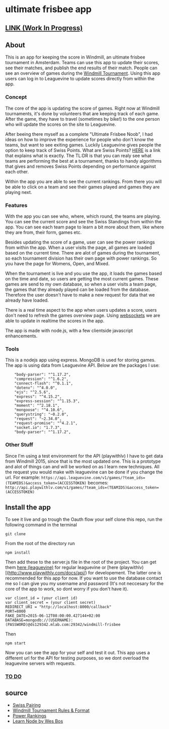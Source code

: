 # ultimate frisbee app

## [LINK (Work In Progress)](https://shielded-fortress-32511.herokuapp.com/)

## About
This is an app for keeping the score in Windmill, an ultimate frisbee tournament in Amsterdam. Teams can use this app to update their scores, see their matches, and publish the end results of their match. People can see an overview of games during the [Windmill Tournament](http://windmilltournament.com). Using this app users can log in to Leaguevine to update scores directly from within the app.

### Concept
The core of the app is updating the score of games. Right now at Windmill tournaments, it's done by volunteers that are keeping track of each game. After the game, they have to travel (sometimes by bike!) to the one person who will update the scores on the site to Leaguevine.

After beeing there myself as a complete "Ultimate Frisbee Noob", I had ideas on how to improve the experience for people who don't know the teams, but want to see exiting games. Luckily Leaguevine gives people the option to keep track of Swiss Points. What are Swiss Points? [HERE](https://www.leaguevine.com/blog/134/power-rankings-in-ultimate/) is a link that explains what is exactly. The TL:DR is that you can realy see what teams are performing the best at a tournament, thanks to handy algorithms that gives and removes Swiss Points depending on performance against each other.

Within the app you are able to see the current rankings. From there you will be able to click on a team and see their games played and games they are playing next.

### Features
With the app you can see who, where, which round, the teams are playing. You can see the current score and see the Swiss Standings from within the app. You can see each team page to learn a bit more about them, like where they are from, their form, games etc.

Besides updating the score of a game, user can see the power rankings from within the app. When a user visits the page, all games are loaded based on the current time. There are alot of games during the tournament, so each tournament division has their own page with power rankings. So you have the page for Womens, Open, and Mixed. 

When the tournament is live and you use the app, it loads the games based on the time and date, so users are getting the most current games. These games are send to my own database, so when a user visits a team page, the games that they already played can be loaded from the database. Therefore the user doesn't have to make a new request for data that we already have loaded.

There is a real time aspect to the app when users updates a score, users don't need to refresh the games overview page. Using [websockets](https://socket.io/) we are able to update in realtime the scores in the app. 

The app is made with node.js, with a few clientside javascript enhancements.

### Tools
This is a nodejs app using express. MongoDB is used for storing games. The app is using data from Leaguevine API. Below are the packages I use:
```
    "body-parser": "^1.17.2",
    "compression": "^1.6.2",
    "connect-flash": "^0.1.1",
    "dotenv": "^4.0.0",
    "ejs": "^2.5.6",
    "express": "^4.15.2",
    "express-session": "^1.15.3",
    "moment": "^2.18.1",
    "mongoose": "^4.10.6",
    "querystring": "~0.2.0",
    "request": "~2.34.0",
    "request-promise": "^4.2.1",
    "socket.io": "1.7.3",
    "body-parser": "^1.17.2",
```

### Other Stuff
Since I'm using a test environment for the API (playwithlv) I have to get data from Windmill 2015, since that is the most updated one. This is a prototype and alot of things can and will be worked on as I learn new techniques. All the request you would make with leaguevine can be done if you change the url. For example:
`https://api.leaguevine.com/v1/games/?team_ids=(TEAMIDS)&access_token=(ACCESSTOKEN)`
becomes:
`http://api.playwithlv.com/v1/games/?team_ids=(TEAMIDS)&access_token=(ACCESSTOKEN)`


## Install the app
To see it live and go trough the Oauth flow your self clone this repo, run the following command in the terminal
```
git clone
```

From the root of the directory run
```
npm install
```

Then add these to the server.js file in the root of the project. You can get them [here (leaguevine)](https://www.leaguevine.com/docs/api/) for regular leaguevine or [here (playwithlv)[(http://www.playwithlv.com/docs/api/) for developement. The latter one is recommended for this app for now. If you want to use the database contact me so I can give you my username and password (It's not neccesary for the core of the app to work, so dont worry if you don't have it).
```
var client_id = (your client id)
var client_secret = (your client secret)
REDIRECT_URI = "http://localhost:8000/callback"
PORT=8000
FAKE_DATE=2015-06-12T08:00:00.427144+02:00
DATABASE=mongodb://(USERNAME):(PASSWORD)@ds129342.mlab.com:29342/windmill-frisbee

```

Then
```
npm start
```

Now you can see the app for your self and test it out. This app uses a different url for the API for testing purposes, so we dont overload the leaguevine servers with requests.


### [TO DO](https://github.com/olli208/minor-frisbee-app/projects/1)


## source
- [Swiss Pairing](http://senseis.xmp.net/?SwissPairing)
- [Windmill Tournament Rules & Format](http://windmilltournament.com/tournament-info/rules-and-format/)
- [Power Rankings](https://www.leaguevine.com/blog/134/power-rankings-in-ultimate/)
- [Learn Node by Wes Bos](http://wesbos.com/learn-node/)
